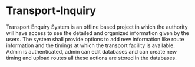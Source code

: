 # Transport-Inquiry
Transport Enquiry System is an offline based project in which the authority will have access to see the detailed and organized information given by the users.
The system shall provide options to add new information like route information and the timings at which the transport facility is available.
Admin is authenticated, admin can edit databases and can create new timing and upload routes all these actions are stored in the databases.
